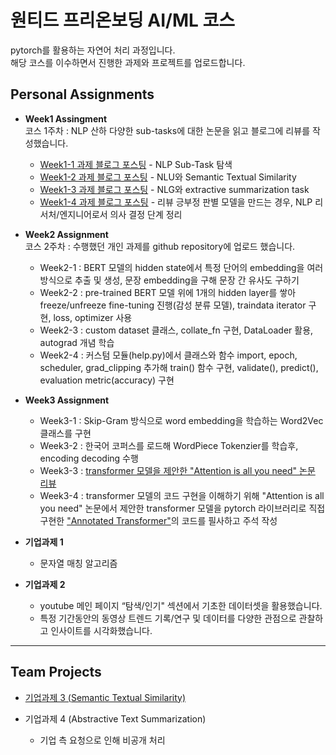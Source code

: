 # 원티드 프리온보딩 AI/ML 코스 
pytorch를 활용하는 자연어 처리 과정입니다.<br>
해당 코스를 이수하면서 진행한 과제와 프로젝트를 업로드합니다.

## Personal Assignments
- **Week1 Assingment**<br>
  코스 1주차 : NLP 산하 다양한 sub-tasks에 대한 논문을 읽고 블로그에 리뷰를 작성했습니다.
  - [Week1-1 과제 블로그 포스팅](https://hyunjishin36.tistory.com/172) - NLP Sub-Task 탐색
  - [Week1-2 과제 블로그 포스팅](https://hyunjishin36.tistory.com/174?category=919442) - NLU와 Semantic Textual Similarity
  - [Week1-3 과제 블로그 포스팅](https://hyunjishin36.tistory.com/175) - NLG와 extractive summarization task
  - [Week1-4 과제 블로그 포스팅](https://zigzag-evening-7ab.notion.site/Week1-4-056574adab70491ca4da627bf90b7031) - 리뷰 긍부정 판별 모델을 만드는 경우, NLP 리서처/엔지니어로서 의사 결정 단계 정리
    
- **Week2 Assignment**<br>
  코스 2주차 : 수행했던 개인 과제를 github repository에 업로드 했습니다.<br>
  - Week2-1 : BERT 모델의 hidden state에서 특정 단어의 embedding을 여러 방식으로 추출 및 생성, 문장 embedding을 구해 문장 간 유사도 구하기
  - Week2-2 : pre-trained BERT 모델 위에 1개의 hidden layer를 쌓아 freeze/unfreeze fine-tuning 진행(감성 분류 모델), traindata iterator 구현, loss, optimizer 사용
  - Week2-3 : custom dataset 클래스, collate_fn 구현, DataLoader 활용, autograd 개념 학습
  - Week2-4 : 커스텀 모듈(help.py)에서 클래스와 함수 import, epoch, scheduler, grad_clipping 추가해 train() 함수 구현, validate(), predict(), evaluation metric(accuracy) 구현
  
- **Week3 Assignment**
  - Week3-1 : Skip-Gram 방식으로 word embedding을 학습하는 Word2Vec 클래스를 구현
  - Week3-2 : 한국어 코퍼스를 로드해 WordPiece Tokenzier를 학습후, encoding decoding 수행
  - Week3-3 : [transformer 모델을 제안한 "Attention is all you need" 논문 리뷰](https://hyunjishin36.tistory.com/177)
  - Week3-4 : transformer 모델의 코드 구현을 이해하기 위해 "Attention is all you need" 논문에서 제안한 transformer 모델을 pytorch 라이브러리로 직접 구현한 ["Annotated Transformer"](https://nlp.seas.harvard.edu/2018/04/03/attention.html)의 코드를 필사하고 주석 작성

- **기업과제 1**
  - 문자열 매칭 알고리즘

- **기업과제 2**
  - youtube 메인 페이지 “탐색/인기" 섹션에서 기초한 데이터셋을 활용했습니다.
  - 특정 기간동안의 동영상 트렌드 기록/연구 및 데이터를 다양한 관점으로 관찰하고 인사이트를 시각화했습니다.

---
## Team Projects
- [기업과제 3 (Semantic Textual Similarity)](https://github.com/SYKflyingintheSKY/Wanted_PreOnBoarding_AI/tree/main/Semantic%20Textual%20Similarity)


- 기업과제 4 (Abstractive Text Summarization)
  - 기업 측 요청으로 인해 비공개 처리
 

